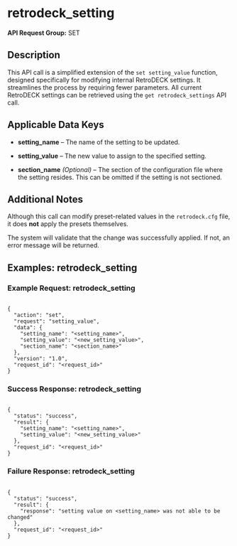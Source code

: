 # retrodeck_setting

**API Request Group:** SET

## Description

This API call is a simplified extension of the `set setting_value` function, designed specifically for modifying internal RetroDECK settings. It streamlines the process by requiring fewer parameters. All current RetroDECK settings can be retrieved using the `get retrodeck_settings` API call.

## Applicable Data Keys

- **setting_name** – The name of the setting to be updated.

- **setting_value** – The new value to assign to the specified setting.

- **section_name** *(Optional)* – The section of the configuration file where the setting resides. This can be omitted if the setting is not sectioned.



## Additional Notes

Although this call can modify preset-related values in the `retrodeck.cfg` file, it does **not** 
apply the presets themselves.

The system will validate that the change was successfully applied. If not, an error message will be returned.


## Examples: retrodeck_setting

### Example Request: retrodeck_setting 


```

{
  "action": "set",
  "request": "setting_value",
  "data": {
    "setting_name": "<setting_name>",
    "setting_value": "<new_setting_value>",
    "section_name": "<section_name>"
  },
  "version": "1.0",
  "request_id": "<request_id>"
}

```

### Success Response: retrodeck_setting 

```

{
  "status": "success",
  "result": {
    "setting_name": "<setting_name>",
    "setting_value": "<new_setting_value>"
  },
  "request_id": "<request_id>"
}

```


### Failure Response: retrodeck_setting 


```

{
  "status": "success",
  "result": {
    "response": "setting value on <setting_name> was not able to be changed"
  },
  "request_id": "<request_id>"
}

```

